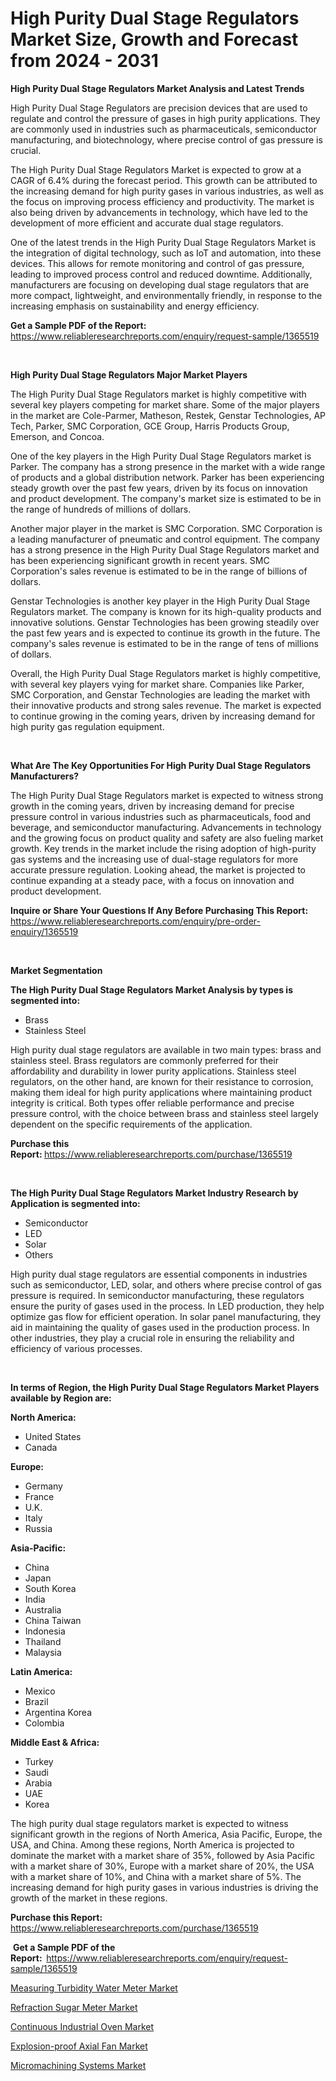 <p><h1>High Purity Dual Stage Regulators Market Size, Growth and Forecast from 2024 - 2031</h1></p><p><strong>High Purity Dual Stage Regulators Market Analysis and Latest Trends</strong></p>
<p><p>High Purity Dual Stage Regulators are precision devices that are used to regulate and control the pressure of gases in high purity applications. They are commonly used in industries such as pharmaceuticals, semiconductor manufacturing, and biotechnology, where precise control of gas pressure is crucial.</p><p>The High Purity Dual Stage Regulators Market is expected to grow at a CAGR of 6.4% during the forecast period. This growth can be attributed to the increasing demand for high purity gases in various industries, as well as the focus on improving process efficiency and productivity. The market is also being driven by advancements in technology, which have led to the development of more efficient and accurate dual stage regulators.</p><p>One of the latest trends in the High Purity Dual Stage Regulators Market is the integration of digital technology, such as IoT and automation, into these devices. This allows for remote monitoring and control of gas pressure, leading to improved process control and reduced downtime. Additionally, manufacturers are focusing on developing dual stage regulators that are more compact, lightweight, and environmentally friendly, in response to the increasing emphasis on sustainability and energy efficiency.</p></p>
<p><strong>Get a Sample PDF of the Report:&nbsp;</strong> <a href="https://www.reliableresearchreports.com/enquiry/request-sample/1365519">https://www.reliableresearchreports.com/enquiry/request-sample/1365519</a></p>
<p>&nbsp;</p>
<p><strong>High Purity Dual Stage Regulators Major Market Players</strong></p>
<p><p>The High Purity Dual Stage Regulators market is highly competitive with several key players competing for market share. Some of the major players in the market are Cole-Parmer, Matheson, Restek, Genstar Technologies, AP Tech, Parker, SMC Corporation, GCE Group, Harris Products Group, Emerson, and Concoa.</p><p>One of the key players in the High Purity Dual Stage Regulators market is Parker. The company has a strong presence in the market with a wide range of products and a global distribution network. Parker has been experiencing steady growth over the past few years, driven by its focus on innovation and product development. The company's market size is estimated to be in the range of hundreds of millions of dollars.</p><p>Another major player in the market is SMC Corporation. SMC Corporation is a leading manufacturer of pneumatic and control equipment. The company has a strong presence in the High Purity Dual Stage Regulators market and has been experiencing significant growth in recent years. SMC Corporation's sales revenue is estimated to be in the range of billions of dollars.</p><p>Genstar Technologies is another key player in the High Purity Dual Stage Regulators market. The company is known for its high-quality products and innovative solutions. Genstar Technologies has been growing steadily over the past few years and is expected to continue its growth in the future. The company's sales revenue is estimated to be in the range of tens of millions of dollars.</p><p>Overall, the High Purity Dual Stage Regulators market is highly competitive, with several key players vying for market share. Companies like Parker, SMC Corporation, and Genstar Technologies are leading the market with their innovative products and strong sales revenue. The market is expected to continue growing in the coming years, driven by increasing demand for high purity gas regulation equipment.</p></p>
<p>&nbsp;</p>
<p><strong>What Are The Key Opportunities For High Purity Dual Stage Regulators Manufacturers?</strong></p>
<p><p>The High Purity Dual Stage Regulators market is expected to witness strong growth in the coming years, driven by increasing demand for precise pressure control in various industries such as pharmaceuticals, food and beverage, and semiconductor manufacturing. Advancements in technology and the growing focus on product quality and safety are also fueling market growth. Key trends in the market include the rising adoption of high-purity gas systems and the increasing use of dual-stage regulators for more accurate pressure regulation. Looking ahead, the market is projected to continue expanding at a steady pace, with a focus on innovation and product development.</p></p>
<p><strong>Inquire or Share Your Questions If Any Before Purchasing This Report:</strong> <a href="https://www.reliableresearchreports.com/enquiry/pre-order-enquiry/1365519">https://www.reliableresearchreports.com/enquiry/pre-order-enquiry/1365519</a></p>
<p>&nbsp;</p>
<p><strong>Market Segmentation</strong></p>
<p><strong>The High Purity Dual Stage Regulators Market Analysis by types is segmented into:</strong></p>
<p><ul><li>Brass</li><li>Stainless Steel</li></ul></p>
<p><p>High purity dual stage regulators are available in two main types: brass and stainless steel. Brass regulators are commonly preferred for their affordability and durability in lower purity applications. Stainless steel regulators, on the other hand, are known for their resistance to corrosion, making them ideal for high purity applications where maintaining product integrity is critical. Both types offer reliable performance and precise pressure control, with the choice between brass and stainless steel largely dependent on the specific requirements of the application.</p></p>
<p><strong>Purchase this Report:&nbsp;</strong><a href="https://www.reliableresearchreports.com/purchase/1365519">https://www.reliableresearchreports.com/purchase/1365519</a></p>
<p>&nbsp;</p>
<p><strong>The High Purity Dual Stage Regulators Market Industry Research by Application is segmented into:</strong></p>
<p><ul><li>Semiconductor</li><li>LED</li><li>Solar</li><li>Others</li></ul></p>
<p><p>High purity dual stage regulators are essential components in industries such as semiconductor, LED, solar, and others where precise control of gas pressure is required. In semiconductor manufacturing, these regulators ensure the purity of gases used in the process. In LED production, they help optimize gas flow for efficient operation. In solar panel manufacturing, they aid in maintaining the quality of gases used in the production process. In other industries, they play a crucial role in ensuring the reliability and efficiency of various processes.</p></p>
<p>&nbsp;</p>
<p><strong>In terms of Region, the High Purity Dual Stage Regulators Market Players available by Region are:</strong></p>
<p>
    <p> <strong> North America: </strong>
        <ul>
            <li>United States</li>
            <li>Canada</li>
        </ul>
        </p> 
    <p> <strong> Europe: </strong>
        <ul>
            <li>Germany</li>
            <li>France</li>
            <li>U.K.</li>
            <li>Italy</li>
            <li>Russia</li>
        </ul>
        </p> 
    <p> <strong> Asia-Pacific: </strong>
        <ul>
            <li>China</li>
            <li>Japan</li>
            <li>South Korea</li>
            <li>India</li>
            <li>Australia</li>
            <li>China Taiwan</li>
            <li>Indonesia</li>
            <li>Thailand</li>
            <li>Malaysia</li>
        </ul>
        </p> 
    <p> <strong> Latin America: </strong>
        <ul>
            <li>Mexico</li>
            <li>Brazil</li>
            <li>Argentina Korea</li>
            <li>Colombia</li>
        </ul>
        </p> 
    <p> <strong> Middle East & Africa: </strong>
        <ul>
            <li>Turkey</li>
            <li>Saudi</li>
            <li>Arabia</li>
            <li>UAE</li>
            <li>Korea</li>
        </ul>
    </p>
    </p>
<p><p>The high purity dual stage regulators market is expected to witness significant growth in the regions of North America, Asia Pacific, Europe, the USA, and China. Among these regions, North America is projected to dominate the market with a market share of 35%, followed by Asia Pacific with a market share of 30%, Europe with a market share of 20%, the USA with a market share of 10%, and China with a market share of 5%. The increasing demand for high purity gases in various industries is driving the growth of the market in these regions.</p></p>
<p><strong>Purchase this Report: </strong><a href="https://www.reliableresearchreports.com/purchase/1365519">https://www.reliableresearchreports.com/purchase/1365519</a></p>
<p>&nbsp;<strong>Get a Sample PDF of the Report:&nbsp;&nbsp;</strong><a href="https://www.reliableresearchreports.com/enquiry/request-sample/1365519">https://www.reliableresearchreports.com/enquiry/request-sample/1365519</a></p>
<p><strong></strong></p>
<p><p><a href="https://medium.com/@aliabrakus/measuring-turbidity-water-meter-market-analysis-its-cagr-market-segmentation-and-global-industry-6f2260675ce1">Measuring Turbidity Water Meter Market</a></p><p><a href="https://medium.com/@aliabrakus/analyzing-refraction-sugar-meter-market-global-industry-perspective-and-forecast-2024-to-2031-83f82f0c1fd4">Refraction Sugar Meter Market</a></p><p><a href="https://medium.com/@aliabrakus/decoding-continuous-industrial-oven-market-metrics-market-share-trends-and-growth-patterns-48e486dee9df">Continuous Industrial Oven Market</a></p><p><a href="https://medium.com/@lomawitting/explosion-proof-axial-fan-market-furnishes-information-on-market-share-market-trends-and-market-de8979588806">Explosion-proof Axial Fan Market</a></p><p><a href="https://medium.com/p/c752c2db8a90/edit">Micromachining Systems Market</a></p></p>